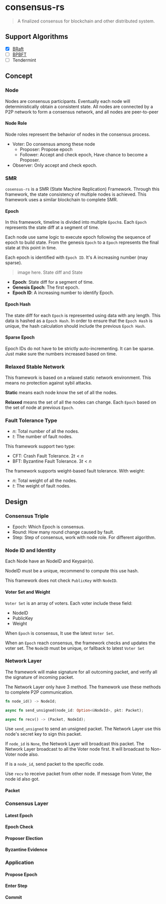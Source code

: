 # consensus-rs

> A finalized consensus for blockchain and other distributed system.

## Support Algorithms

- [X] [BRaft](docs/BRaft.md)
- [ ] [BPBFT](docs/BPBFT.md)
- [ ] Tendermint

## Concept

### Node

Nodes are consensus participants. Eventually each node will deterministically obtain a consistent state. All nodes are connected by a P2P network to form a consensus network, and all nodes are peer-to-peer

#### Node Role

Node roles represent the behavior of nodes in the consensus process.

- Voter: Do consensus among these node 
   - Proposer: Propose epoch
   - Follower: Accept and check epoch, Have chance to become a Proposer.
- Observer: Only accept and check epoch.

### SMR

`cosensus-rs` is a SMR (State Machine Replication) Framework. Through this framework, the state consistency of multiple nodes is achieved. This framework uses a similar blockchain to complete SMR.

#### Epoch

In this framework, timeline is divided into multiple `Epoch`s.  Each `Epoch` represents the state diff at a segment of time. 

Each node use same logic to execute epoch following the sequence of epoch to build state. From the genesis `Epoch` to a `Epoch` represents the final state at this point in time.

Each epoch is identified with `Epoch ID`. It's A increasing number (may sparse).

> image here. State diff and State

- **Epoch**: State diff for a segment of time.
- **Genesis Epoch**: The first epoch.
- **Epoch ID**: A increasing number to identify Epoch.

#### Epoch Hash

The state diff for each `Epoch` is represented using data with any length. This data is hashed as a `Epoch Hash`. In order to ensure that the `Epoch Hash` is unique, the hash calculation should include the previous `Epoch Hash`.

#### Sparse Epoch

Epoch IDs do not have to be strictly auto-incrementing. It can be sparse.  Just make sure the numbers increased based on time.

### Relaxed Stable Network

This framework is based on a relaxed static network environment. This means no protection against sybil attacks.

**Static** means each node know the set of all the nodes.

**Relaxed** means the set of all the nodes can change. Each `Epoch` based on the set of node at previous `Epoch`.

### Fault Tolerance Type

- $n$: Total number of all the nodes.
- $t$: The number of fault nodes.

This framework support two type:

- CFT: Crash Fault Tolerance. $2t < n$
- BFT: Byzantine Fault Tolerance. $3t < n$

The framework supports weight-based fault tolerance. With weight:

- $n$: Total weight of all the nodes.
- $t$: The weight of fault nodes.

## Design

### Consensus Triple

- Epoch: Which Epoch is consensus.
- Round: How many round change caused by fault.
- Step: Step of consensus, work with node role. For different algorithm.

### Node ID and Identity

Each Node have an NodeID and Keypair(s).

NodeID must be a unique, recommend to compute this use hash.

This framework does not check `PublicKey` with `NodeID`.

#### Voter Set and Weight

`Voter Set` is an array of voters. Each voter include these field:

- NodeID
- PublicKey
- Weight

When `Epoch` is consensus, It use the latest `Voter Set`.

When an `Epoch` reach consensus, the framework checks and updates the voter set.
The `NodeID` must be unique, or fallback to latest `Voter Set`

### Network Layer

The framework will make signature for all outcoming packet, and verify all the
signature of incoming packet.

The Network Layer only have 3 method. The framework use these methods to complete P2P communication.

```rust
fn node_id() -> NodeId;

async fn send_unsigned(node_id: Option<&NodeId>, pkt: Packet);

async fn recv() -> (Packet, NodeId);
```

Use `send_unsigned` to send an unsigned packet. The Network Layer use this node's secret key to
sign this packet. 

If `node_id` is `None`, the Network Layer will broadcast this packet.
The Network Layer broadcast to all the Voter node first.
It will broadcast to Non-Voter node also.

If is a `node_id`, send packet to the specific code.

Use `recv` to receive packet from other node. If message from Voter, the node id also got.

#### Packet

### Consensus Layer

#### Latest Epoch

#### Epoch Check

#### Proposer Election

#### Byzantine Evidence

### Application

#### Propose Epoch

#### Enter Step

#### Commit
